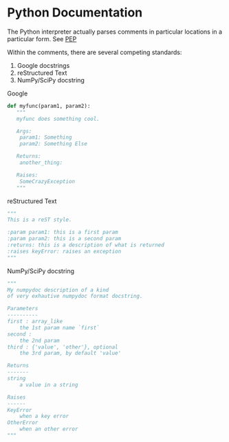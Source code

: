 # Python Documentation

The Python interpreter actually parses comments in particular locations
in a particular form. See [PEP](https://www.python.org/dev/peps/pep-0257/)

Within the comments, there are several competing standards:

1. Google docstrings
2. reStructured Text
3. NumPy/SciPy docstring


Google
```python
def myfunc(param1, param2):
   """
   myfunc does something cool.

   Args:
    param1: Something
    param2: Something Else

   Returns:
    another_thing:

   Raises:
    SomeCrazyException
   """
```

reStructured Text
```python
"""
This is a reST style.

:param param1: this is a first param
:param param2: this is a second param
:returns: this is a description of what is returned
:raises keyError: raises an exception
"""
```

NumPy/SciPy docstring
```python
"""
My numpydoc description of a kind
of very exhautive numpydoc format docstring.

Parameters
----------
first : array_like
    the 1st param name `first`
second :
    the 2nd param
third : {'value', 'other'}, optional
    the 3rd param, by default 'value'

Returns
-------
string
    a value in a string

Raises
------
KeyError
    when a key error
OtherError
    when an other error
"""
```

